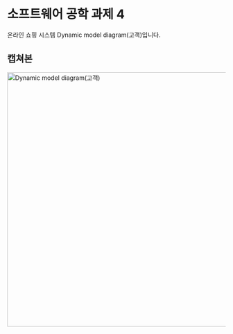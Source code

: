 # 소프트웨어 공학 과제 4

온라인 쇼핑 시스템 Dynamic model diagram(고객)입니다.

## 캡쳐본

<img width="586" alt="Dynamic model diagram(고객)" src="https://user-images.githubusercontent.com/48611456/82816457-23db8380-9ed6-11ea-9641-594da2cf7439.PNG">
